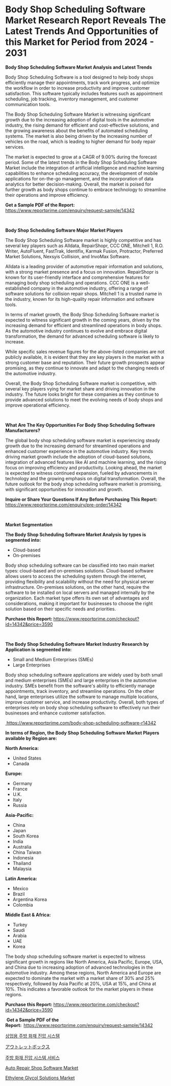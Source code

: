 <p><h1>Body Shop Scheduling Software Market Research Report Reveals The Latest Trends And Opportunities of this Market for Period from 2024 - 2031</h1></p><p><strong>Body Shop Scheduling Software Market Analysis and Latest Trends</strong></p>
<p><p>Body Shop Scheduling Software is a tool designed to help body shops efficiently manage their appointments, track work progress, and optimize the workflow in order to increase productivity and improve customer satisfaction. This software typically includes features such as appointment scheduling, job tracking, inventory management, and customer communication tools.</p><p>The Body Shop Scheduling Software Market is witnessing significant growth due to the increasing adoption of digital tools in the automotive industry, the rising demand for efficient and cost-effective solutions, and the growing awareness about the benefits of automated scheduling systems. The market is also being driven by the increasing number of vehicles on the road, which is leading to higher demand for body repair services.</p><p>The market is expected to grow at a CAGR of 9.00% during the forecast period. Some of the latest trends in the Body Shop Scheduling Software Market include the integration of artificial intelligence and machine learning capabilities to enhance scheduling accuracy, the development of mobile applications for on-the-go management, and the incorporation of data analytics for better decision-making. Overall, the market is poised for further growth as body shops continue to embrace technology to streamline their operations and improve efficiency.</p></p>
<p><strong>Get a Sample PDF of the Report:&nbsp;</strong> <a href="https://www.reportprime.com/enquiry/request-sample/14342">https://www.reportprime.com/enquiry/request-sample/14342</a></p>
<p>&nbsp;</p>
<p><strong>Body Shop Scheduling Software Major Market Players</strong></p>
<p><p>The Body Shop Scheduling Software market is highly competitive and has several key players such as Alldata, RepairShopr, CCC ONE, Mitchell 1, R.O. Writer, AutoFluent, FastTrak, Identifix, Karmak Fusion, Protractor, Preferred Market Solutions, Nexsyis Collision, and InvoMax Software.</p><p>Alldata is a leading provider of automotive repair information and solutions, with a strong market presence and a focus on innovation. RepairShopr is known for its user-friendly interface and comprehensive features for managing body shop scheduling and operations. CCC ONE is a well-established company in the automotive industry, offering a range of software solutions for collision repair shops. Mitchell 1 is a trusted name in the industry, known for its high-quality repair information and software tools. </p><p>In terms of market growth, the Body Shop Scheduling Software market is expected to witness significant growth in the coming years, driven by the increasing demand for efficient and streamlined operations in body shops. As the automotive industry continues to evolve and embrace digital transformation, the demand for advanced scheduling software is likely to increase.</p><p>While specific sales revenue figures for the above-listed companies are not publicly available, it is evident that they are key players in the market with a strong customer base and reputation. Their future growth prospects appear promising, as they continue to innovate and adapt to the changing needs of the automotive industry.</p><p>Overall, the Body Shop Scheduling Software market is competitive, with several key players vying for market share and driving innovation in the industry. The future looks bright for these companies as they continue to provide advanced solutions to meet the evolving needs of body shops and improve operational efficiency.</p></p>
<p>&nbsp;</p>
<p><strong>What Are The Key Opportunities For Body Shop Scheduling Software Manufacturers?</strong></p>
<p><p>The global body shop scheduling software market is experiencing steady growth due to the increasing demand for streamlined operations and enhanced customer experience in the automotive industry. Key trends driving market growth include the adoption of cloud-based solutions, integration of advanced features like AI and machine learning, and the rising focus on improving efficiency and productivity. Looking ahead, the market is expected to witness continued expansion, fueled by advancements in technology and the growing emphasis on digital transformation. Overall, the future outlook for the body shop scheduling software market is promising, with significant opportunities for innovation and growth.</p></p>
<p><strong>Inquire or Share Your Questions If Any Before Purchasing This Report:</strong> <a href="https://www.reportprime.com/enquiry/pre-order/14342">https://www.reportprime.com/enquiry/pre-order/14342</a></p>
<p>&nbsp;</p>
<p><strong>Market Segmentation</strong></p>
<p><strong>The Body Shop Scheduling Software Market Analysis by types is segmented into:</strong></p>
<p><ul><li>Cloud-based</li><li>On-premises</li></ul></p>
<p><p>Body shop scheduling software can be classified into two main market types: cloud-based and on-premises solutions. Cloud-based software allows users to access the scheduling system through the internet, providing flexibility and scalability without the need for physical server infrastructure. On-premises solutions, on the other hand, require the software to be installed on local servers and managed internally by the organization. Each market type offers its own set of advantages and considerations, making it important for businesses to choose the right solution based on their specific needs and priorities.</p></p>
<p><strong>Purchase this Report:&nbsp;</strong><a href="https://www.reportprime.com/checkout?id=14342&price=3590">https://www.reportprime.com/checkout?id=14342&price=3590</a></p>
<p>&nbsp;</p>
<p><strong>The Body Shop Scheduling Software Market Industry Research by Application is segmented into:</strong></p>
<p><ul><li>Small and Medium Enterprises (SMEs)</li><li>Large Enterprises</li></ul></p>
<p><p>Body shop scheduling software applications are widely used by both small and medium enterprises (SMEs) and large enterprises in the automotive industry. SMEs benefit from the software's ability to efficiently manage appointments, track inventory, and streamline operations. On the other hand, large enterprises utilize the software to manage multiple locations, improve customer service, and increase productivity. Overall, both types of enterprises rely on body shop scheduling software to effectively run their businesses and enhance customer satisfaction.</p></p>
<p><a href="https://www.reportprime.com/body-shop-scheduling-software-r14342">&nbsp;https://www.reportprime.com/body-shop-scheduling-software-r14342</a></p>
<p><strong>In terms of Region, the Body Shop Scheduling Software Market Players available by Region are:</strong></p>
<p>
    <p> <strong> North America: </strong>
        <ul>
            <li>United States</li>
            <li>Canada</li>
        </ul>
        </p> 
    <p> <strong> Europe: </strong>
        <ul>
            <li>Germany</li>
            <li>France</li>
            <li>U.K.</li>
            <li>Italy</li>
            <li>Russia</li>
        </ul>
        </p> 
    <p> <strong> Asia-Pacific: </strong>
        <ul>
            <li>China</li>
            <li>Japan</li>
            <li>South Korea</li>
            <li>India</li>
            <li>Australia</li>
            <li>China Taiwan</li>
            <li>Indonesia</li>
            <li>Thailand</li>
            <li>Malaysia</li>
        </ul>
        </p> 
    <p> <strong> Latin America: </strong>
        <ul>
            <li>Mexico</li>
            <li>Brazil</li>
            <li>Argentina Korea</li>
            <li>Colombia</li>
        </ul>
        </p> 
    <p> <strong> Middle East & Africa: </strong>
        <ul>
            <li>Turkey</li>
            <li>Saudi</li>
            <li>Arabia</li>
            <li>UAE</li>
            <li>Korea</li>
        </ul>
    </p>
    </p>
<p><p>The body shop scheduling software market is expected to witness significant growth in regions like North America, Asia Pacific, Europe, USA, and China due to increasing adoption of advanced technologies in the automotive industry. Among these regions, North America and Europe are expected to dominate the market with a market share of 30% and 25% respectively, followed by Asia Pacific at 20%, USA at 15%, and China at 10%. This indicates a favorable outlook for the market players in these regions.</p></p>
<p><strong>Purchase this Report: </strong><a href="https://www.reportprime.com/checkout?id=14342&price=3590">https://www.reportprime.com/checkout?id=14342&price=3590</a></p>
<p>&nbsp;<strong>Get a Sample PDF of the Report:&nbsp;&nbsp;</strong><a href="https://www.reportprime.com/enquiry/request-sample/14342">https://www.reportprime.com/enquiry/request-sample/14342</a></p>
<p><strong></strong></p>
<p><p><a href="https://github.com/royErdmtyan906778/Market-Research-Report-List-1/blob/main/564720275294.md">상업용 주방 화재 진압 시스템</a></p><p><a href="https://medium.com/@kelsitorphy644/%E3%82%A2%E3%82%A6%E3%83%88%E3%83%AC%E3%83%83%E3%83%88%E3%83%9C%E3%83%83%E3%82%AF%E3%82%B9%E5%B8%82%E5%A0%B4%E3%81%AE%E3%82%A4%E3%83%B3%E3%82%B5%E3%82%A4%E3%83%88-%E5%B8%82%E5%A0%B4%E5%8B%95%E5%90%91-%E6%88%90%E9%95%B7-2024%E5%B9%B4%E3%81%8B%E3%82%892031%E5%B9%B4%E3%81%BE%E3%81%A7%E3%81%AE%E4%BA%88%E6%B8%AC-5fc3275f9b8c">アウトレットボックス</a></p><p><a href="https://github.com/valroy852/Market-Research-Report-List-1/blob/main/160981875295.md">주방 화재 진압 시스템 서비스</a></p><p><a href="https://github.com/kathiaseamanalvaradovlprc2h/Market-Research-Report-List-2/blob/main/auto-repair-shop-software-market.md">Auto Repair Shop Software Market</a></p><p><a href="https://www.linkedin.com/pulse/ethylene-glycol-solutions-market-offers-provide-insightful-twkoe">Ethylene Glycol Solutions Market</a></p></p>